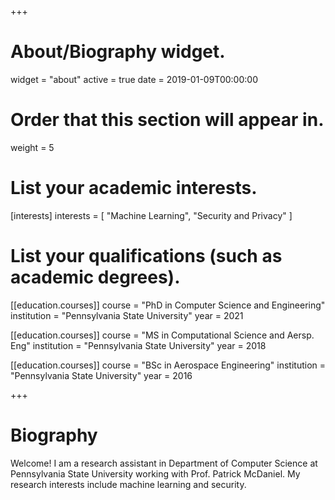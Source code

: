 +++
# About/Biography widget.
widget = "about"
active = true
date = 2019-01-09T00:00:00

# Order that this section will appear in.
weight = 5

# List your academic interests.
[interests]
  interests = [
    "Machine Learning",
    "Security and Privacy"
  ]

# List your qualifications (such as academic degrees).
[[education.courses]]
  course = "PhD in Computer Science and Engineering"
  institution = "Pennsylvania State University"
  year = 2021

[[education.courses]]
  course = "MS in Computational Science and Aersp. Eng"
  institution = "Pennsylvania State University"
  year = 2018

[[education.courses]]
  course = "BSc in Aerospace Engineering"
  institution = "Pennsylvania State University"
  year = 2016

+++

# Biography

Welcome! I am a research assistant in Department of Computer Science at Pennsylvania State University working with Prof. Patrick McDaniel. My research interests include machine learning and security.
